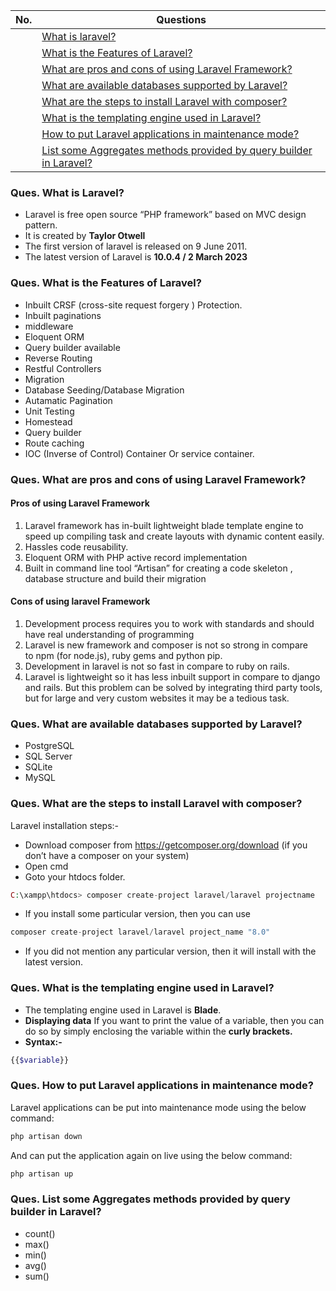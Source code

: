 |  No.  | Questions                                                                                                                                     |
| :---: | --------------------------------------------------------------------------------------------------------------------------------------------- |
|       | [What is laravel?](#ques-what-is-laravel)                                                                                                     |
|       | [What is the Features of Laravel?](#ques-what-is-the-features-of-laravel)                                                                     |
|       | [What are pros and cons of using Laravel Framework?](#ques-what-are-pros-and-cons-of-using-laravel-framework)                                 |
|       | [What are available databases supported by Laravel?](#ques-what-are-available-databases-supported-by-laravel)                                 |
|       | [What are the steps to install Laravel with composer?](#ques-what-are-the-steps-to-install-laravel-with-composer)                             |
|       | [What is the templating engine used in Laravel?](#ques-what-is-the-templating-engine-used-in-laravel)                                         |
|       | [How to put Laravel applications in maintenance mode?](#ques-how-to-put-laravel-applications-in-maintenance-mode)                             |
|       | [List some Aggregates methods provided by query builder in Laravel?](#ques-list-some-aggregates-methods-provided-by-query-builder-in-laravel) |

### **Ques. What is Laravel?**
* Laravel is free open source “PHP framework” based on MVC design pattern.
* It is created by **Taylor Otwell**
* The first version of laravel is released on 9 June 2011.
* The latest version of Laravel is **10.0.4 / 2 March 2023**


### **Ques. What is the Features of Laravel?**
* Inbuilt CRSF (cross-site request forgery ) Protection.
* Inbuilt paginations
* middleware
* Eloquent ORM
* Query builder available
* Reverse Routing
* Restful Controllers
* Migration
* Database Seeding/Database Migration
* Autamatic Pagination
* Unit Testing
* Homestead
* Query builder 
* Route caching 
* IOC (Inverse of Control) Container Or service container.


### **Ques. What are pros and cons of using Laravel Framework?**
#### Pros of using Laravel Framework
1. Laravel framework has in-built lightweight blade template engine to speed up compiling task and create layouts with dynamic content easily.<br>
2. Hassles code reusability.<br>
3. Eloquent ORM with PHP active record implementation<br>
4. Built in command line tool “Artisan” for creating a code skeleton , database structure and build their migration
#### Cons of using laravel Framework 
1. Development process requires you to work with standards and should have real understanding of programming<br>
2. Laravel is new framework and composer is not so strong in compare to npm (for node.js), ruby gems and python pip.<br>
3. Development in laravel is not so fast in compare to ruby on rails.<br>
4. Laravel is lightweight so it has less inbuilt support in compare to django and rails. But this problem can be solved by integrating third party tools, but for large and very custom websites it may be a tedious task.


### **Ques. What are available databases supported by Laravel?**
* PostgreSQL
* SQL Server
* SQLite
* MySQL


### **Ques. What are the steps to install Laravel with composer?**
Laravel installation steps:-
* Download composer from https://getcomposer.org/download (if you don’t have a composer on your system)
* Open cmd
* Goto your htdocs folder.
```php
C:\xampp\htdocs> composer create-project laravel/laravel projectname
```
* If you install some particular version, then you can use
```php
composer create-project laravel/laravel project_name "8.0"
```
* If you did not mention any particular version, then it will install with the latest version.



### **Ques. What is the templating engine used in Laravel?**
* The templating engine used in Laravel is __Blade__.
* **Displaying data** If you want to print the value of a variable, then you can do so by simply enclosing the variable within the **curly brackets.**
* **Syntax:-**
```php
{{$variable}}
```

### Ques. How to put Laravel applications in maintenance mode?
Laravel applications can be put into maintenance mode using the below command:
```php
php artisan down
```
And can put the application again on live using the below command:
```php
php artisan up
```

### Ques. List some Aggregates methods provided by query builder in Laravel?
* count() 
* max() 
* min() 
* avg() 
* sum()